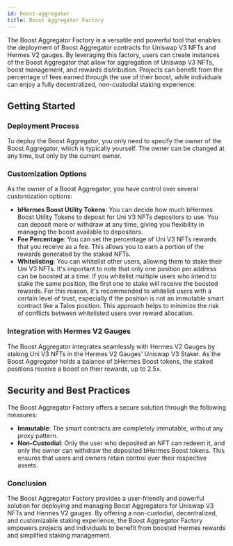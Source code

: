 ```yaml
---
id: boost-aggregator
title: Boost Aggregator Factory
---
```


The Boost Aggregator Factory is a versatile and powerful tool that enables the deployment of Boost Aggregator contracts for Uniswap V3 NFTs and Hermes V2 gauges. By leveraging this factory, users can create instances of the Boost Aggregator that allow for aggregation of Uniswap V3 NFTs, boost management, and rewards distribution. Projects can benefit from the percentage of fees earned through the use of their boost, while individuals can enjoy a fully decentralized, non-custodial staking experience.

## Getting Started

### Deployment Process

To deploy the Boost Aggregator, you only need to specify the owner of the Boost Aggregator, which is typically yourself. The owner can be changed at any time, but only by the current owner.

### Customization Options

As the owner of a Boost Aggregator, you have control over several customization options:

- __bHermes Boost Utility Tokens__: You can decide how much bHermes Boost Utility Tokens to deposit for Uni V3 NFTs depositors to use. You can deposit more or withdraw at any time, giving you flexibility in managing the boost available to depositors.
- __Fee Percentage__: You can set the percentage of Uni V3 NFTs rewards that you receive as a fee. This allows you to earn a portion of the rewards generated by the staked NFTs.
- __Whitelisting__: You can whitelist other users, allowing them to stake their Uni V3 NFTs. It's important to note that only one position per address can be boosted at a time. If you whitelist multiple users who intend to stake the same position, the first one to stake will receive the boosted rewards. For this reason, it's recommended to whitelist users with a certain level of trust, especially if the position is not an immutable smart contract like a Talos position. This approach helps to minimize the risk of conflicts between whitelisted users over reward allocation.

### Integration with Hermes V2 Gauges

The Boost Aggregator integrates seamlessly with Hermes V2 Gauges by staking Uni V3 NFTs in the Hermes V2 Gauges' Uniswap V3 Staker. As the Boost Aggregator holds a balance of bHermes Boost tokens, the staked positions receive a boost on their rewards, up to 2.5x.

## Security and Best Practices

The Boost Aggregator Factory offers a secure solution through the following measures:

- __Immutable__: The smart contracts are completely immutable, without any proxy pattern.
- __Non-Custodial__: Only the user who deposited an NFT can redeem it, and only the owner can withdraw the deposited bHermes Boost tokens. This ensures that users and owners retain control over their respective assets.

### Conclusion

The Boost Aggregator Factory provides a user-friendly and powerful solution for deploying and managing Boost Aggregators for Uniswap V3 NFTs and Hermes V2 gauges. By offering a non-custodial, decentralized, and customizable staking experience, the Boost Aggregator Factory empowers projects and individuals to benefit from boosted Hermes rewards and simplified staking management.
